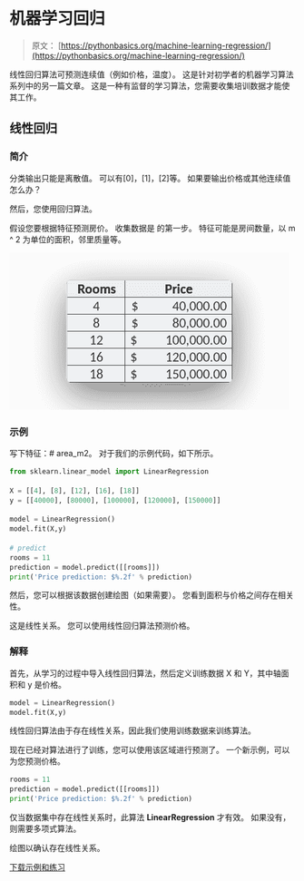 # 机器学习回归

> 原文： [https://pythonbasics.org/machine-learning-regression/](https://pythonbasics.org/machine-learning-regression/)

线性回归算法可预测连续值（例如价格，温度）。
这是针对初学者的机器学习算法系列中的另一篇文章。
这是一种有监督的学习算法，您需要收集培训数据才能使其工作。



## 线性回归

### 简介

分类输出只能是离散值。 可以有[0]，[1]，[2]等。
如果要输出价格或其他连续值怎么办？

然后，您使用回归算法。

假设您要根据特征预测房价。 收集数据是
的第一步。 特征可能是房间数量，以 m ^ 2 为单位的面积，邻里质量等。

![linear regression training data](img/79a66fc75d419b006ca2189da2f75d08.jpg)

### 示例

写下特征：# area_m2。
对于我们的示例代码，如下所示。

```py
from sklearn.linear_model import LinearRegression

X = [[4], [8], [12], [16], [18]]
y = [[40000], [80000], [100000], [120000], [150000]]

model = LinearRegression()
model.fit(X,y)

# predict
rooms = 11
prediction = model.predict([[rooms]])
print('Price prediction: $%.2f' % prediction)

```

然后，您可以根据该数据创建绘图（如果需要）。
您看到面积与价格之间存在相关性。

这是线性关系。
您可以使用线性回归算法预测价格。

### 解释

首先，从学习的过程中导入线性回归算法，然后定义训练数据 X 和 Y，其中轴面积和 y 是价格。

```py
model = LinearRegression()
model.fit(X,y)

```

线性回归算法由于存在线性关系，因此我们使用训练数据来训练算法。

现在已经对算法进行了训练，您可以使用该区域进行预测了。
一个新示例，可以为您预测价格。

```py
rooms = 11
prediction = model.predict([[rooms]])
print('Price prediction: $%.2f' % prediction)

```

仅当数据集中存在线性关系时，此算法 **LinearRegression** 才有效。
如果没有，则需要多项式算法。

绘图以确认存在线性关系。

[下载示例和练习](https://gum.co/MnRYU)